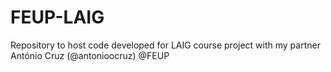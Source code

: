 # FEUP-LAIG
Repository to host code developed for LAIG course project with my partner António Cruz (@antonioocruz) @FEUP
